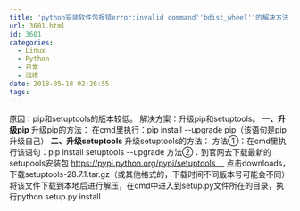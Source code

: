 ```yaml
---
title: 'python安装软件包报错error:invalid command''bdist_wheel''的解决方法'
url: 3601.html
id: 3601
categories:
  - Linux
  - Python
  - 日常
  - 运维
date: 2018-05-18 02:26:55
tags:
---
```


原因：pip和setuptools的版本较低。 解决方案：升级pip和setuptools。 **一、升级pip** 升级pip的方法： 在cmd里执行：pip install --upgrade pip（该语句是pip升级自己） **二、升级setuptools** 升级setuptools的方法： 方法①：在cmd里执行该语句：pip install setuptools --upgrade 方法②：到官网去下载最新的setupools安装包 https://pypi.python.org/pypi/setuptools     点击downloads，下载setuptools-28.7.1.tar.gz（或其他格式的，下载时间不同版本号可能会不同） 将该文件下载到本地后进行解压，在cmd中进入到setup.py文件所在的目录，执行python setup.py install
